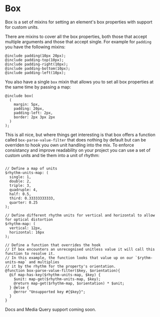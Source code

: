# Box

Box is a set of mixins for setting an element's box properties with support for custom units.

There are mixins to cover all the box properties, both those that accept multiple arguments and those that accept single. For example for `padding` you have the following mixins:

```
@include padding(10px 20px);
@include padding-top(10px);
@include padding-right(10px);
@include padding-bottom(10px);
@include padding-left(10px);
```

You also have a single `box` mixin that allows you to set all box properties at the same time by passing a map:

```
@include box(
  (
    margin: 5px,
    padding: 20px,
    padding-left: 2px,
    border: 2px 3px 2px
  )
);
```

This is all nice, but where things get interesting is that box offers a function called `box-parse-value-filter` that does nothing by default but can be overriden to hook you own unit handling into the mix. To enforce consistancy and improve readability on your project you can use a set of custom units and tie them into a unit of rhythm:

```

// Define a map of units
$rhythm-units-map: (
  single: 1,
  double: 2,
  triple: 3,
  quadruple: 4,
  half: 0.5,
  third: 0.33333333333,
  quarter: 0.25
);

// Define different rhythm units for vertical and horizontal to allow for optical distortion
$rhythm-map: (
  vertical: 12px,
  horizontal: 16px
);

// Define a function that overrides the hook
// If box encounters an unrecognised unitless value it will call this function to resolve it.
// In this example, the function looks that value up on our `$rythm-units-map` and multiplies
// it by the rhythm for the property's orientation.
@function box-parse-value-filter($key, $orientation){
  @if map-has-key($rhythm-units-map, $key) {
    $unit: map-get($rhythm-units-map, $key);
    @return map-get($rhythm-map, $orientation) * $unit;
  } @else {
    @error "Unsupported key #{$key}";
  }
}
```

Docs and Media Query support coming soon.
